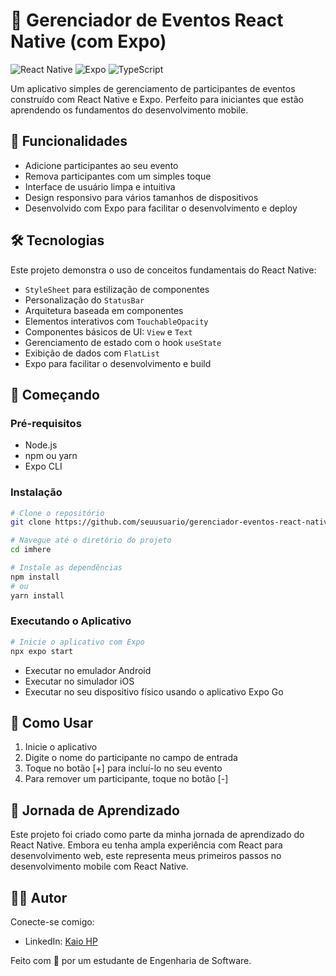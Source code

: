 # 📱 Gerenciador de Eventos React Native (com Expo)

![React Native](https://img.shields.io/badge/React_Native-20232A?style=for-the-badge&logo=react&logoColor=61DAFB)
![Expo](https://img.shields.io/badge/Expo-1B1F23?style=for-the-badge&logo=expo&logoColor=white)
![TypeScript](https://img.shields.io/badge/TypeScript-007ACC?style=for-the-badge&logo=typescript&logoColor=white)

Um aplicativo simples de gerenciamento de participantes de eventos construído com React Native e Expo. Perfeito para iniciantes que estão aprendendo os fundamentos do desenvolvimento mobile.

## 🚀 Funcionalidades

- Adicione participantes ao seu evento
- Remova participantes com um simples toque
- Interface de usuário limpa e intuitiva
- Design responsivo para vários tamanhos de dispositivos
- Desenvolvido com Expo para facilitar o desenvolvimento e deploy

## 🛠️ Tecnologias

Este projeto demonstra o uso de conceitos fundamentais do React Native:

- `StyleSheet` para estilização de componentes
- Personalização do `StatusBar`
- Arquitetura baseada em componentes
- Elementos interativos com `TouchableOpacity`
- Componentes básicos de UI: `View` e `Text`
- Gerenciamento de estado com o hook `useState`
- Exibição de dados com `FlatList`
- Expo para facilitar o desenvolvimento e build

## 🏁 Começando

### Pré-requisitos

- Node.js
- npm ou yarn
- Expo CLI

### Instalação

```bash
# Clone o repositório
git clone https://github.com/seuusuario/gerenciador-eventos-react-native.git

# Navegue até o diretório do projeto
cd imhere

# Instale as dependências
npm install
# ou
yarn install
```

### Executando o Aplicativo

```bash
# Inicie o aplicativo com Expo
npx expo start
```

- Executar no emulador Android
- Executar no simulador iOS
- Executar no seu dispositivo físico usando o aplicativo Expo Go

## 📖 Como Usar

1. Inicie o aplicativo
2. Digite o nome do participante no campo de entrada
3. Toque no botão [+] para incluí-lo no seu evento
4. Para remover um participante, toque no botão [-]

## 🧠 Jornada de Aprendizado

Este projeto foi criado como parte da minha jornada de aprendizado do React Native. Embora eu tenha ampla experiência com React para desenvolvimento web, este representa meus primeiros passos no desenvolvimento mobile com React Native.

## 👨‍💻 Autor

Conecte-se comigo:
- LinkedIn: [Kaio HP](https://www.linkedin.com/in/hpkaio)

Feito com 💙 por um estudante de Engenharia de Software.
